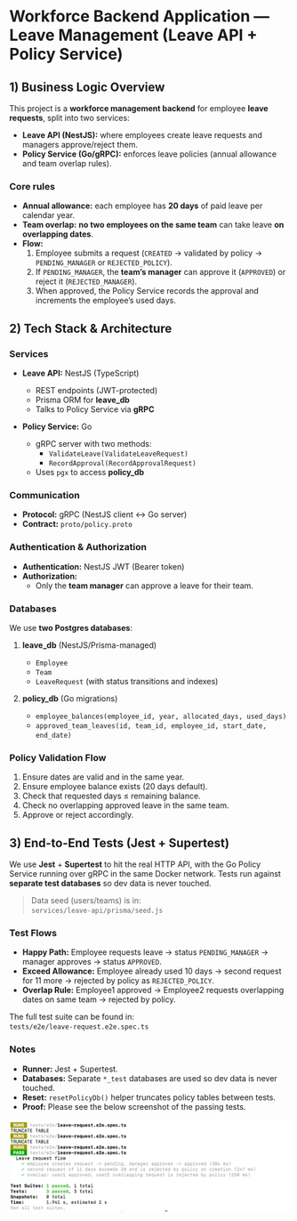 # Workforce Backend Application — Leave Management (Leave API + Policy Service)

## 1) Business Logic Overview

This project is a **workforce management backend** for employee **leave requests**, split into two services:

- **Leave API (NestJS):** where employees create leave requests and managers approve/reject them.
- **Policy Service (Go/gRPC):** enforces leave policies (annual allowance and team overlap rules).

### Core rules

- **Annual allowance:** each employee has **20 days** of paid leave per calendar year.
- **Team overlap:** **no two employees on the same team** can take leave **on overlapping dates**.
- **Flow:**
  1. Employee submits a request (`CREATED` → validated by policy → `PENDING_MANAGER` or `REJECTED_POLICY`).
  2. If `PENDING_MANAGER`, the **team’s manager** can approve it (`APPROVED`) or reject it (`REJECTED_MANAGER`).
  3. When approved, the Policy Service records the approval and increments the employee’s used days.

## 2) Tech Stack & Architecture

### Services

- **Leave API:** NestJS (TypeScript)

  - REST endpoints (JWT-protected)
  - Prisma ORM for **leave_db**
  - Talks to Policy Service via **gRPC**

- **Policy Service:** Go
  - gRPC server with two methods:
    - `ValidateLeave(ValidateLeaveRequest)`
    - `RecordApproval(RecordApprovalRequest)`
  - Uses `pgx` to access **policy_db**

### Communication

- **Protocol:** gRPC (NestJS client ↔ Go server)
- **Contract:** `proto/policy.proto`

### Authentication & Authorization

- **Authentication:** NestJS JWT (Bearer token)
- **Authorization:**
  - Only the **team manager** can approve a leave for their team.

### Databases

We use **two Postgres databases**:

1. **leave_db** (NestJS/Prisma-managed)

   - `Employee`
   - `Team`
   - `LeaveRequest` (with status transitions and indexes)

2. **policy_db** (Go migrations)
   - `employee_balances(employee_id, year, allocated_days, used_days)`
   - `approved_team_leaves(id, team_id, employee_id, start_date, end_date)`

### Policy Validation Flow

1. Ensure dates are valid and in the same year.
2. Ensure employee balance exists (20 days default).
3. Check that requested days ≤ remaining balance.
4. Check no overlapping approved leave in the same team.
5. Approve or reject accordingly.

## 3) End-to-End Tests (Jest + Supertest)

We use **Jest** + **Supertest** to hit the real HTTP API, with the Go Policy Service running over gRPC in the same Docker network. Tests run against **separate test databases** so dev data is never touched.

> Data seed (users/teams) is in:  
> `services/leave-api/prisma/seed.js`

### Test Flows

- **Happy Path:** Employee requests leave → status `PENDING_MANAGER` → manager approves → status `APPROVED`.
- **Exceed Allowance:** Employee already used 10 days → second request for 11 more → rejected by policy as `REJECTED_POLICY`.
- **Overlap Rule:** Employee1 approved → Employee2 requests overlapping dates on same team → rejected by policy.

The full test suite can be found in:  
`tests/e2e/leave-request.e2e.spec.ts`

### Notes

- **Runner:** Jest + Supertest.
- **Databases:** Separate `*_test` databases are used so dev data is never touched.
- **Reset:** `resetPolicyDb()` helper truncates policy tables between tests.
- **Proof:** Please see the below screenshot of the passing tests.

![E2E passing](./docs/e2e-passing.png)
